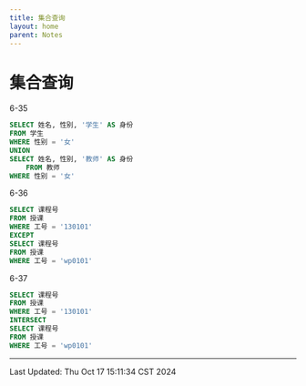 ```yaml
---
title: 集合查询
layout: home
parent: Notes
---
```


# 集合查询

6-35

```sql
SELECT 姓名, 性别, '学生' AS 身份
FROM 学生
WHERE 性别 = '女'
UNION
SELECT 姓名, 性别, '教师' AS 身份
	FROM 教师
WHERE 性别 = '女'
```

6-36

```sql
SELECT 课程号
FROM 授课
WHERE 工号 = '130101'
EXCEPT
SELECT 课程号
FROM 授课
WHERE 工号 = 'wp0101'
```

6-37

```sql
SELECT 课程号
FROM 授课
WHERE 工号 = '130101'
INTERSECT
SELECT 课程号
FROM 授课
WHERE 工号 = 'wp0101'
```

---

Last Updated: Thu Oct 17 15:11:34 CST 2024
